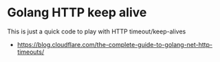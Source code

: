 # Golang HTTP keep alive

This is just a quick code to play with HTTP timeout/keep-alives

* https://blog.cloudflare.com/the-complete-guide-to-golang-net-http-timeouts/

